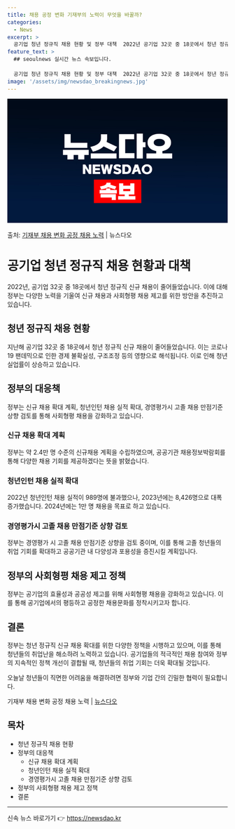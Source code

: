 ```yaml
---
title: 채용 공정 변화 기재부의 노력이 무엇을 바꿀까?
categories:
  - News
excerpt: >
  공기업 청년 정규직 채용 현황 및 정부 대책  2022년 공기업 32곳 중 18곳에서 청년 정규직 신규 채용…
feature_text: >
  ## seoulnews 실시간 뉴스 속보입니다.

  공기업 청년 정규직 채용 현황 및 정부 대책  2022년 공기업 32곳 중 18곳에서 청년 정규직 신규 채용…
image: '/assets/img/newsdao_breakingnews.jpg'
---
```


![뉴스다오 속보](/assets/img/newsdao_breakingnews.jpg)

<p>출처: <a href="https://newsdao.kr/4431" rel="dofollow">기재부 채용 변화 공정 채용 노력</a> | 뉴스다오</p>

<h1>공기업 청년 정규직 채용 현황과 대책</h1>

<p data-ke-size="size16">2022년, 공기업 32곳 중 18곳에서 청년 정규직 신규 채용이 줄어들었습니다. 이에 대해 정부는 다양한 노력을 기울여 신규 채용과 사회형평 채용 제고를 위한 방안을 추진하고 있습니다.</p>

<h2 data-ke-size="size24">청년 정규직 채용 현황</h2>
<p data-ke-size="size16">지난해 공기업 32곳 중 18곳에서 청년 정규직 신규 채용이 줄어들었습니다. 이는 코로나19 팬데믹으로 인한 경제 불확실성, 구조조정 등의 영향으로 해석됩니다. 이로 인해 청년 실업률이 상승하고 있습니다.</p>

<h2 data-ke-size="size24">정부의 대응책</h2>
<p data-ke-size="size16">정부는 신규 채용 확대 계획, 청년인턴 채용 실적 확대, 경영평가시 고졸 채용 만점기준 상향 검토를 통해 사회형평 채용을 강화하고 있습니다.</p>

<h3 data-ke-size="size22">신규 채용 확대 계획</h3>
<p data-ke-size="size16">정부는 약 2.4만 명 수준의 신규채용 계획을 수립하였으며, 공공기관 채용정보박람회를 통해 다양한 채용 기회를 제공하겠다는 뜻을 밝혔습니다.</p>

<h3 data-ke-size="size22">청년인턴 채용 실적 확대</h3>
<p data-ke-size="size16">2022년 청년인턴 채용 실적이 989명에 불과했으나, 2023년에는 8,426명으로 대폭 증가했습니다. 2024년에는 1만 명 채용을 목표로 하고 있습니다.</p>

<h3 data-ke-size="size22">경영평가시 고졸 채용 만점기준 상향 검토</h3>
<p data-ke-size="size16">정부는 경영평가 시 고졸 채용 만점기준 상향을 검토 중이며, 이를 통해 고졸 청년들의 취업 기회를 확대하고 공공기관 내 다양성과 포용성을 증진시킬 계획입니다.</p>

<h2 data-ke-size="size24">정부의 사회형평 채용 제고 정책</h2>
<p data-ke-size="size16">정부는 공기업의 효율성과 공공성 제고를 위해 사회형평 채용을 강화하고 있습니다. 이를 통해 공기업에서의 평등하고 공정한 채용문화를 정착시키고자 합니다.</p>

<h2 data-ke-size="size24">결론</h2>
<p data-ke-size="size16">정부는 청년 정규직 신규 채용 확대를 위한 다양한 정책을 시행하고 있으며, 이를 통해 청년들의 취업난을 해소하려 노력하고 있습니다. 공기업들의 적극적인 채용 참여와 정부의 지속적인 정책 개선이 결합될 때, 청년들의 취업 기회는 더욱 확대될 것입니다.</p>

<p data-ke-size="size16">오늘날 청년들이 직면한 어려움을 해결하려면 정부와 기업 간의 긴밀한 협력이 필요합니다.</p>

<p data-ke-size="size16">기재부 채용 변화 공정 채용 노력 | <a href="https://newsdao.kr/4431">뉴스다오</a></p>

<h2 data-ke-size="size24">목차</h2>
<ul data-ke-align="list" data-ke-size="size16">
<li>청년 정규직 채용 현황</li>
<li>정부의 대응책
  <ul>
    <li>신규 채용 확대 계획</li>
    <li>청년인턴 채용 실적 확대</li>
    <li>경영평가시 고졸 채용 만점기준 상향 검토</li>
  </ul>
</li>
<li>정부의 사회형평 채용 제고 정책</li>
<li>결론</li>
</ul>
<hr> 

신속 뉴스 바로가기 👉 <a href="https://newsdao.kr" rel="dofollow">https://newsdao.kr</a>


